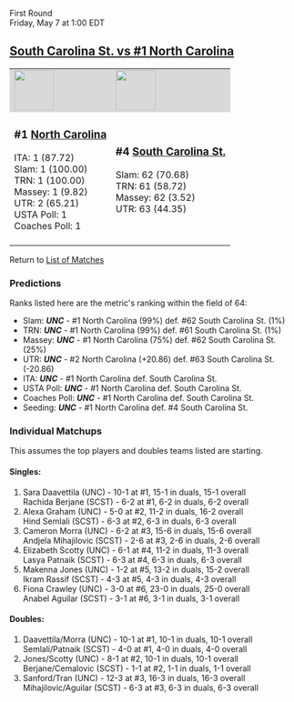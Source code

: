 First Round  
Friday, May 7 at 1:00 EDT
## [South Carolina St. vs #1 North Carolina](https://www.ncaa.com/game/5833647) 

<table>  
<tr style="background-color: #d9d9d9 !important"><td><a href="../"><img src="https://www.ncaa.com/sites/default/files/images/logos/schools/n/north-carolina.70.png" width="70" height="70" /></a></td><td><a href="../"><img src="https://www.ncaa.com/sites/default/files/images/logos/schools/s/south-carolina-st.70.png" width="70" height="70" /></a></td></tr>
<tr><td>  

<h3>#1 <a href="../">North Carolina</a></h3>  
ITA: 1 (87.72)<br>  
Slam: 1 (100.00)<br>  
TRN: 1 (100.00)<br>  
Massey: 1 (9.82)<br>  
UTR: 2 (65.21)<br>  
USTA Poll: 1<br>  
Coaches Poll: 1<br>  
<br>  

</td><td>  

<h3>#4 <a href="../">South Carolina St.</a></h3>  
Slam: 62 (70.68)<br>  
TRN: 61 (58.72)<br>  
Massey: 62 (3.52)<br>  
UTR: 63 (44.35)<br>  
<br>  

</td></tr></table>  


Return to [List of Matches](../index.md)  

### Predictions  

Ranks listed here are the metric's ranking within the field of 64:  
- Slam: ***UNC*** - #1 North Carolina (99%) def. #62 South Carolina St. (1%)  
- TRN: ***UNC*** - #1 North Carolina (99%) def. #61 South Carolina St. (1%)  
- Massey: ***UNC*** - #1 North Carolina (75%) def. #62 South Carolina St. (25%)  
- UTR: ***UNC*** - #2 North Carolina (+20.86) def. #63 South Carolina St. (-20.86)  
- ITA: ***UNC*** - #1 North Carolina def. South Carolina St.  
- USTA Poll: ***UNC*** - #1 North Carolina def. South Carolina St.  
- Coaches Poll: ***UNC*** - #1 North Carolina def. South Carolina St.  
- Seeding: ***UNC*** - #1 North Carolina def. #4 South Carolina St.  

### Individual Matchups  

This assumes the top players and doubles teams listed are starting.  

#### Singles:  
1. Sara Daavettila (UNC) - 10-1 at #1, 15-1 in duals, 15-1 overall  
   Rachida Berjane (SCST) - 6-2 at #1, 6-2 in duals, 6-2 overall
2. Alexa Graham (UNC) - 5-0 at #2, 11-2 in duals, 16-2 overall  
   Hind Semlali (SCST) - 6-3 at #2, 6-3 in duals, 6-3 overall
3. Cameron Morra (UNC) - 6-2 at #3, 15-6 in duals, 15-6 overall  
   Andjela Mihajilovic (SCST) - 2-6 at #3, 2-6 in duals, 2-6 overall
4. Elizabeth Scotty (UNC) - 6-1 at #4, 11-2 in duals, 11-3 overall  
   Lasya Patnaik (SCST) - 6-3 at #4, 6-3 in duals, 6-3 overall
5. Makenna Jones (UNC) - 1-2 at #5, 13-2 in duals, 15-2 overall  
   Ikram Rassif (SCST) - 4-3 at #5, 4-3 in duals, 4-3 overall
6. Fiona Crawley (UNC) - 3-0 at #6, 23-0 in duals, 25-0 overall  
   Anabel Aguilar (SCST) - 3-1 at #6, 3-1 in duals, 3-1 overall

#### Doubles:  
1. Daavettila/Morra (UNC) - 10-1 at #1, 10-1 in duals, 10-1 overall  
   Semlali/Patnaik (SCST) - 4-0 at #1, 4-0 in duals, 4-0 overall
2. Jones/Scotty (UNC) - 8-1 at #2, 10-1 in duals, 10-1 overall  
   Berjane/Cemalovic (SCST) - 1-1 at #2, 1-1 in duals, 1-1 overall
3. Sanford/Tran (UNC) - 12-3 at #3, 16-3 in duals, 16-3 overall  
   Mihajilovic/Aguilar (SCST) - 6-3 at #3, 6-3 in duals, 6-3 overall